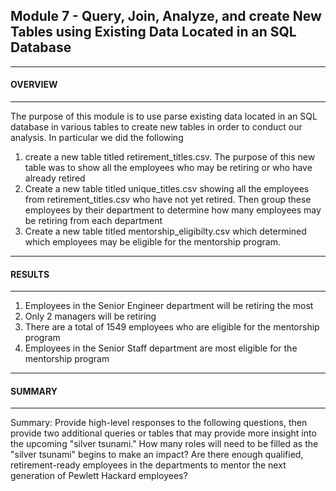 <h2>Module 7 - Query, Join, Analyze, and create New Tables using Existing Data Located in an SQL Database 
  </h2>
  
______________________________________________________________________
<h4>OVERVIEW 
</h4>

______________________________________________________________________
The purpose of this module is to use parse existing data located in an SQL database in various tables to create new tables in order to conduct our analysis. In particular we did the following 

1) create a new table titled retirement_titles.csv. The purpose of this new table was to show all the employees who may be retiring or who have already retired 
2) Create a new table titled unique_titles.csv showing all the employees from retirement_titles.csv who have not yet retired. Then group these employees by their department to determine how many employees may be retiring from each department 
3) Create a new table titled mentorship_eligibilty.csv which determined which employees may be eligible for the mentorship program. 

______________________________________________________________________
<h4>RESULTS
</h4>

______________________________________________________________________

1) Employees in the Senior Engineer department will be retiring the most 
2) Only 2 managers will be retiring 
3) There are a total of 1549 employees who are eligible for the mentorship program 
4) Employees in the Senior Staff department are most eligible for the mentorship program

______________________________________________________________________
<h4>SUMMARY
</h4>

______________________________________________________________________

Summary: Provide high-level responses to the following questions, then provide two additional queries or tables that may provide more insight into the upcoming "silver tsunami."
How many roles will need to be filled as the "silver tsunami" begins to make an impact?
Are there enough qualified, retirement-ready employees in the departments to mentor the next generation of Pewlett Hackard employees?
